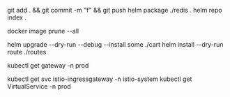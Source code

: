 git add . && git commit -m "f" && git push
helm package ./redis .
helm repo index .

docker image prune --all

helm upgrade --dry-run --debug --install some ./cart
helm install --dry-run route ./routes

kubectl get gateway -n prod

kubectl get svc istio-ingressgateway -n istio-system
kubectl get VirtualService -n prod